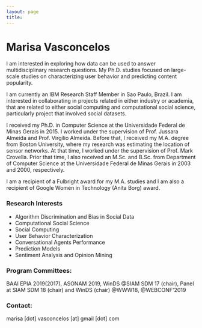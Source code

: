 ```yaml
---
layout: page
title:
---
```


# Marisa Vasconcelos

I am interested in exploring how data can be used to answer multidisciplinary research questions. My Ph.D. studies focused on large-scale studies on characterizing user behavior and predicting content popularity.

I am currently an IBM Research Staff Member in Sao Paulo, Brazil. I am interested in collaborating in projects related in either industry or academia, that are related to either social computing and computational social science, particularly project that involved social datasets.

I received my Ph.D. in Computer Science at the Universidade Federal de Minas Gerais in 2015. I worked under the supervision of Prof. Jussara Almeida and Prof. Virgílio Almeida. Before that, I received my M.A. degree from Boston University, where my research was estimating the location of sensor networks. At that time, I worked under the supervision of Prof. Mark Crovella. Prior that time, I also received an M.Sc. and B.Sc. from Department of Computer Science at the Universidade Federal de Minas Gerais in 2003 and 2000, respectively.

I am a recipient of a Fulbright award for my M.A. studies and I am also a recipient of Google Women in Technology (Anita Borg) award.

### Research Interests
* Algorithm Discrimination and Bias in Social Data
* Computational Social Science
* Social Computing
* User Behavior Characterization
* Conversational Agents Performance
* Prediction Models
* Sentiment Analysis and Opinion Mining

### Program Committees:
BAAI EPIA 2019(2017), ASONAM 2019, WinDS @SIAM SDM 17 (chair), Panel at SIAM SDM 18 (chair) and WinDS (chair) @WWW18, @WEBCONF'2019

### Contact:
marisa [dot] vasconcelos [at] gmail [dot] com
